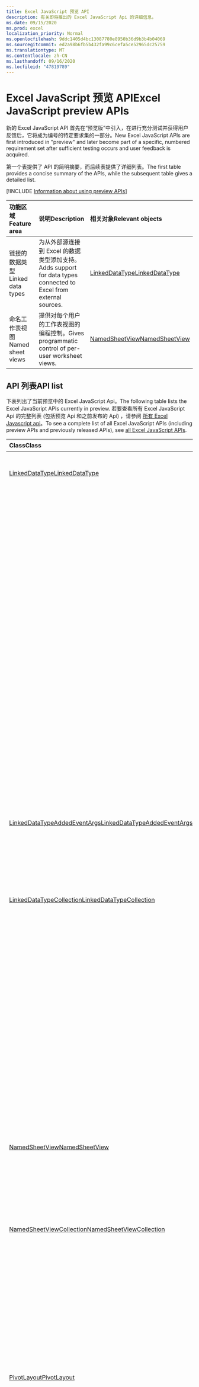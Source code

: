 ```yaml
---
title: Excel JavaScript 预览 API
description: 有关即将推出的 Excel JavaScript Api 的详细信息。
ms.date: 09/15/2020
ms.prod: excel
localization_priority: Normal
ms.openlocfilehash: 9ddc1405d4bc13087780e8950b36d9b3b4b04069
ms.sourcegitcommit: ed2a98b6fb5b432fa99c6cefa5ce52965dc25759
ms.translationtype: MT
ms.contentlocale: zh-CN
ms.lasthandoff: 09/16/2020
ms.locfileid: "47819789"
---
```

# <a name="excel-javascript-preview-apis"></a><span data-ttu-id="119ff-103">Excel JavaScript 预览 API</span><span class="sxs-lookup"><span data-stu-id="119ff-103">Excel JavaScript preview APIs</span></span>

<span data-ttu-id="119ff-104">新的 Excel JavaScript API 首先在“预览版”中引入，在进行充分测试并获得用户反馈后，它将成为编号的特定要求集的一部分。</span><span class="sxs-lookup"><span data-stu-id="119ff-104">New Excel JavaScript APIs are first introduced in "preview" and later become part of a specific, numbered requirement set after sufficient testing occurs and user feedback is acquired.</span></span>

<span data-ttu-id="119ff-105">第一个表提供了 API 的简明摘要，而后续表提供了详细列表。</span><span class="sxs-lookup"><span data-stu-id="119ff-105">The first table provides a concise summary of the APIs, while the subsequent table gives a detailed list.</span></span>

[!INCLUDE [Information about using preview APIs](../../includes/using-preview-apis-host.md)]

| <span data-ttu-id="119ff-106">功能区域</span><span class="sxs-lookup"><span data-stu-id="119ff-106">Feature area</span></span> | <span data-ttu-id="119ff-107">说明</span><span class="sxs-lookup"><span data-stu-id="119ff-107">Description</span></span> | <span data-ttu-id="119ff-108">相关对象</span><span class="sxs-lookup"><span data-stu-id="119ff-108">Relevant objects</span></span> |
|:--- |:--- |:--- |
| <span data-ttu-id="119ff-109">链接的数据类型</span><span class="sxs-lookup"><span data-stu-id="119ff-109">Linked data types</span></span> | <span data-ttu-id="119ff-110">为从外部源连接到 Excel 的数据类型添加支持。</span><span class="sxs-lookup"><span data-stu-id="119ff-110">Adds support for data types connected to Excel from external sources.</span></span> | [<span data-ttu-id="119ff-111">LinkedDataType</span><span class="sxs-lookup"><span data-stu-id="119ff-111">LinkedDataType</span></span>](/javascript/api/excel/excel.linkeddatatype)|
| <span data-ttu-id="119ff-112">命名工作表视图</span><span class="sxs-lookup"><span data-stu-id="119ff-112">Named sheet views</span></span> | <span data-ttu-id="119ff-113">提供对每个用户的工作表视图的编程控制。</span><span class="sxs-lookup"><span data-stu-id="119ff-113">Gives programmatic control of per-user worksheet views.</span></span> | [<span data-ttu-id="119ff-114">NamedSheetView</span><span class="sxs-lookup"><span data-stu-id="119ff-114">NamedSheetView</span></span>](/javascript/api/excel/excel.namedsheetview) |

## <a name="api-list"></a><span data-ttu-id="119ff-115">API 列表</span><span class="sxs-lookup"><span data-stu-id="119ff-115">API list</span></span>

<span data-ttu-id="119ff-116">下表列出了当前预览中的 Excel JavaScript Api。</span><span class="sxs-lookup"><span data-stu-id="119ff-116">The following table lists the Excel JavaScript APIs currently in preview.</span></span> <span data-ttu-id="119ff-117">若要查看所有 Excel JavaScript Api 的完整列表 (包括预览 Api 和之前发布的 Api) ，请参阅 [所有 Excel Javascript api](/javascript/api/excel?view=excel-js-preview&preserve-view=true)。</span><span class="sxs-lookup"><span data-stu-id="119ff-117">To see a complete list of all Excel JavaScript APIs (including preview APIs and previously released APIs), see [all Excel JavaScript APIs](/javascript/api/excel?view=excel-js-preview&preserve-view=true).</span></span>

| <span data-ttu-id="119ff-118">Class</span><span class="sxs-lookup"><span data-stu-id="119ff-118">Class</span></span> | <span data-ttu-id="119ff-119">域</span><span class="sxs-lookup"><span data-stu-id="119ff-119">Fields</span></span> | <span data-ttu-id="119ff-120">说明</span><span class="sxs-lookup"><span data-stu-id="119ff-120">Description</span></span> |
|:---|:---|:---|
|[<span data-ttu-id="119ff-121">LinkedDataType</span><span class="sxs-lookup"><span data-stu-id="119ff-121">LinkedDataType</span></span>](/javascript/api/excel/excel.linkeddatatype)|[<span data-ttu-id="119ff-122">dataProvider</span><span class="sxs-lookup"><span data-stu-id="119ff-122">dataProvider</span></span>](/javascript/api/excel/excel.linkeddatatype#dataprovider)|<span data-ttu-id="119ff-123">链接数据类型的数据提供程序的名称。</span><span class="sxs-lookup"><span data-stu-id="119ff-123">The name of the data provider for the linked data type.</span></span> <span data-ttu-id="119ff-124">当从服务中检索信息时，这可能会发生变化。</span><span class="sxs-lookup"><span data-stu-id="119ff-124">This may change when information is retrieved from the service.</span></span>|
||[<span data-ttu-id="119ff-125">lastRefreshed</span><span class="sxs-lookup"><span data-stu-id="119ff-125">lastRefreshed</span></span>](/javascript/api/excel/excel.linkeddatatype#lastrefreshed)|<span data-ttu-id="119ff-126">上次刷新链接数据类型时，自工作簿打开时的本地时区日期和时间。</span><span class="sxs-lookup"><span data-stu-id="119ff-126">The local time-zone date and time since the workbook was opened when the linked data type was last refreshed.</span></span>|
||[<span data-ttu-id="119ff-127">name</span><span class="sxs-lookup"><span data-stu-id="119ff-127">name</span></span>](/javascript/api/excel/excel.linkeddatatype#name)|<span data-ttu-id="119ff-128">链接的数据类型的名称。</span><span class="sxs-lookup"><span data-stu-id="119ff-128">The name of the linked data type.</span></span> <span data-ttu-id="119ff-129">当从服务中检索信息时，这可能会发生变化。</span><span class="sxs-lookup"><span data-stu-id="119ff-129">This may change when information is retrieved from the service.</span></span>|
||[<span data-ttu-id="119ff-130">periodicRefreshInterval</span><span class="sxs-lookup"><span data-stu-id="119ff-130">periodicRefreshInterval</span></span>](/javascript/api/excel/excel.linkeddatatype#periodicrefreshinterval)|<span data-ttu-id="119ff-131">如果 `refreshMode` 设置为 "定期"，则刷新链接的数据类型的频率（以秒为单位）。</span><span class="sxs-lookup"><span data-stu-id="119ff-131">The frequency, in seconds, at which the linked data type is refreshed if `refreshMode` is set to "Periodic".</span></span>|
||[<span data-ttu-id="119ff-132">Microsoft.sharepoint.linq.refreshmode</span><span class="sxs-lookup"><span data-stu-id="119ff-132">refreshMode</span></span>](/javascript/api/excel/excel.linkeddatatype#refreshmode)|<span data-ttu-id="119ff-133">检索链接数据类型的数据所依据的机制。</span><span class="sxs-lookup"><span data-stu-id="119ff-133">The mechanism by which the data for the linked data type is retrieved.</span></span>|
||[<span data-ttu-id="119ff-134">serviceId</span><span class="sxs-lookup"><span data-stu-id="119ff-134">serviceId</span></span>](/javascript/api/excel/excel.linkeddatatype#serviceid)|<span data-ttu-id="119ff-135">链接的数据类型的唯一 id。</span><span class="sxs-lookup"><span data-stu-id="119ff-135">The unique id of the linked data type.</span></span>|
||[<span data-ttu-id="119ff-136">supportedRefreshModes</span><span class="sxs-lookup"><span data-stu-id="119ff-136">supportedRefreshModes</span></span>](/javascript/api/excel/excel.linkeddatatype#supportedrefreshmodes)|<span data-ttu-id="119ff-137">返回一个数组，其中包含已链接的数据类型支持的所有刷新模式。</span><span class="sxs-lookup"><span data-stu-id="119ff-137">Returns an array with all the refresh modes supported by the linked data type.</span></span> <span data-ttu-id="119ff-138">当从服务中检索信息时，数组的内容可能会发生变化。</span><span class="sxs-lookup"><span data-stu-id="119ff-138">The contents of the array may change when information is retrieved from the service.</span></span>|
||[<span data-ttu-id="119ff-139">requestRefresh ( # B1 </span><span class="sxs-lookup"><span data-stu-id="119ff-139">requestRefresh()</span></span>](/javascript/api/excel/excel.linkeddatatype#requestrefresh--)|<span data-ttu-id="119ff-140">发出刷新链接数据类型的请求。</span><span class="sxs-lookup"><span data-stu-id="119ff-140">Makes a request to refresh the linked data type.</span></span> <span data-ttu-id="119ff-141">如果服务正忙或暂时无法访问，则不会满足该请求。</span><span class="sxs-lookup"><span data-stu-id="119ff-141">If the service is busy or otherwise temporarily inaccessible, the request will not be fulfilled.</span></span>|
||[<span data-ttu-id="119ff-142">requestSetRefreshMode (Microsoft.sharepoint.linq.refreshmode： LinkedDataTypeRefreshMode) </span><span class="sxs-lookup"><span data-stu-id="119ff-142">requestSetRefreshMode(refreshMode: Excel.LinkedDataTypeRefreshMode)</span></span>](/javascript/api/excel/excel.linkeddatatype#requestsetrefreshmode-refreshmode-)|<span data-ttu-id="119ff-143">发出请求，以更改此链接数据类型的刷新模式。</span><span class="sxs-lookup"><span data-stu-id="119ff-143">Makes a request to change the refresh mode for this linked data type.</span></span>|
|[<span data-ttu-id="119ff-144">LinkedDataTypeAddedEventArgs</span><span class="sxs-lookup"><span data-stu-id="119ff-144">LinkedDataTypeAddedEventArgs</span></span>](/javascript/api/excel/excel.linkeddatatypeaddedeventargs)|[<span data-ttu-id="119ff-145">serviceId</span><span class="sxs-lookup"><span data-stu-id="119ff-145">serviceId</span></span>](/javascript/api/excel/excel.linkeddatatypeaddedeventargs#serviceid)|<span data-ttu-id="119ff-146">新的链接数据类型的唯一 id。</span><span class="sxs-lookup"><span data-stu-id="119ff-146">The unique id of the new linked data type.</span></span>|
||[<span data-ttu-id="119ff-147">source</span><span class="sxs-lookup"><span data-stu-id="119ff-147">source</span></span>](/javascript/api/excel/excel.linkeddatatypeaddedeventargs#source)|<span data-ttu-id="119ff-148">获取事件源。</span><span class="sxs-lookup"><span data-stu-id="119ff-148">Gets the source of the event.</span></span> <span data-ttu-id="119ff-149">有关详细信息，请参阅 Excel.EventSource。</span><span class="sxs-lookup"><span data-stu-id="119ff-149">See Excel.EventSource for details.</span></span>|
||[<span data-ttu-id="119ff-150">type</span><span class="sxs-lookup"><span data-stu-id="119ff-150">type</span></span>](/javascript/api/excel/excel.linkeddatatypeaddedeventargs#type)|<span data-ttu-id="119ff-151">获取事件的类型。</span><span class="sxs-lookup"><span data-stu-id="119ff-151">Gets the type of the event.</span></span> <span data-ttu-id="119ff-152">有关详细信息，请参阅 Excel.EventType。</span><span class="sxs-lookup"><span data-stu-id="119ff-152">See Excel.EventType for details.</span></span>|
|[<span data-ttu-id="119ff-153">LinkedDataTypeCollection</span><span class="sxs-lookup"><span data-stu-id="119ff-153">LinkedDataTypeCollection</span></span>](/javascript/api/excel/excel.linkeddatatypecollection)|[<span data-ttu-id="119ff-154">getCount()</span><span class="sxs-lookup"><span data-stu-id="119ff-154">getCount()</span></span>](/javascript/api/excel/excel.linkeddatatypecollection#getcount--)|<span data-ttu-id="119ff-155">获取集合中链接的数据类型的数目。</span><span class="sxs-lookup"><span data-stu-id="119ff-155">Gets the number of linked data types in the collection.</span></span>|
||[<span data-ttu-id="119ff-156">getItem (项： number) </span><span class="sxs-lookup"><span data-stu-id="119ff-156">getItem(key: number)</span></span>](/javascript/api/excel/excel.linkeddatatypecollection#getitem-key-)|<span data-ttu-id="119ff-157">按服务 id 获取链接的数据类型。</span><span class="sxs-lookup"><span data-stu-id="119ff-157">Gets a linked data type by service id.</span></span>|
||[<span data-ttu-id="119ff-158">getItemAt(index: number)</span><span class="sxs-lookup"><span data-stu-id="119ff-158">getItemAt(index: number)</span></span>](/javascript/api/excel/excel.linkeddatatypecollection#getitemat-index-)|<span data-ttu-id="119ff-159">按其在集合中的索引获取链接的数据类型。</span><span class="sxs-lookup"><span data-stu-id="119ff-159">Gets a linked data type by its index in the collection.</span></span>|
||[<span data-ttu-id="119ff-160">getItemOrNullObject (项： number) </span><span class="sxs-lookup"><span data-stu-id="119ff-160">getItemOrNullObject(key: number)</span></span>](/javascript/api/excel/excel.linkeddatatypecollection#getitemornullobject-key-)|<span data-ttu-id="119ff-161">按 ID 获取链接的数据类型。</span><span class="sxs-lookup"><span data-stu-id="119ff-161">Gets a linked data type by ID.</span></span> <span data-ttu-id="119ff-162">如果链接的数据类型不存在，则为其 `isNullObject` 属性设置为的对象 `true` 。</span><span class="sxs-lookup"><span data-stu-id="119ff-162">If the linked data type does not exist, an object with its `isNullObject` property set to `true`.</span></span> <span data-ttu-id="119ff-163">有关详细信息，请参阅 {@link https://docs.microsoft.com/office/dev/add-ins/develop/application-specific-api-model#ornullobject-methods-and-properties</span><span class="sxs-lookup"><span data-stu-id="119ff-163">For further information, see {@link https://docs.microsoft.com/office/dev/add-ins/develop/application-specific-api-model#ornullobject-methods-and-properties</span></span> | <span data-ttu-id="119ff-164">\* OrNullObject 方法和属性}。</span><span class="sxs-lookup"><span data-stu-id="119ff-164">\*OrNullObject methods and properties}.</span></span>|
||[<span data-ttu-id="119ff-165">items</span><span class="sxs-lookup"><span data-stu-id="119ff-165">items</span></span>](/javascript/api/excel/excel.linkeddatatypecollection#items)|<span data-ttu-id="119ff-166">获取此集合中已加载的子项。</span><span class="sxs-lookup"><span data-stu-id="119ff-166">Gets the loaded child items in this collection.</span></span>|
||[<span data-ttu-id="119ff-167">requestRefreshAll ( # B1 </span><span class="sxs-lookup"><span data-stu-id="119ff-167">requestRefreshAll()</span></span>](/javascript/api/excel/excel.linkeddatatypecollection#requestrefreshall--)|<span data-ttu-id="119ff-168">发出请求以刷新集合中的所有链接数据类型。</span><span class="sxs-lookup"><span data-stu-id="119ff-168">Makes a request to refresh all the linked data types in the collection.</span></span>|
|[<span data-ttu-id="119ff-169">NamedSheetView</span><span class="sxs-lookup"><span data-stu-id="119ff-169">NamedSheetView</span></span>](/javascript/api/excel/excel.namedsheetview)|[<span data-ttu-id="119ff-170">activate()</span><span class="sxs-lookup"><span data-stu-id="119ff-170">activate()</span></span>](/javascript/api/excel/excel.namedsheetview#activate--)|<span data-ttu-id="119ff-171">激活此工作表视图。</span><span class="sxs-lookup"><span data-stu-id="119ff-171">Activates this sheet view.</span></span> <span data-ttu-id="119ff-172">这等效于在 Excel UI 中使用 "切换到"。</span><span class="sxs-lookup"><span data-stu-id="119ff-172">This is equivalent to using "Switch To" in the Excel UI.</span></span>|
||[<span data-ttu-id="119ff-173">delete()</span><span class="sxs-lookup"><span data-stu-id="119ff-173">delete()</span></span>](/javascript/api/excel/excel.namedsheetview#delete--)|<span data-ttu-id="119ff-174">将工作表视图从工作表中删除。</span><span class="sxs-lookup"><span data-stu-id="119ff-174">Removes the sheet view from the worksheet.</span></span>|
||[<span data-ttu-id="119ff-175">重复 (名称？： string) </span><span class="sxs-lookup"><span data-stu-id="119ff-175">duplicate(name?: string)</span></span>](/javascript/api/excel/excel.namedsheetview#duplicate-name-)|<span data-ttu-id="119ff-176">创建此工作表视图的副本。</span><span class="sxs-lookup"><span data-stu-id="119ff-176">Creates a copy of this sheet view.</span></span>|
||[<span data-ttu-id="119ff-177">name</span><span class="sxs-lookup"><span data-stu-id="119ff-177">name</span></span>](/javascript/api/excel/excel.namedsheetview#name)|<span data-ttu-id="119ff-178">获取或设置工作表视图的名称。</span><span class="sxs-lookup"><span data-stu-id="119ff-178">Gets or sets the name of the sheet view.</span></span>|
|[<span data-ttu-id="119ff-179">NamedSheetViewCollection</span><span class="sxs-lookup"><span data-stu-id="119ff-179">NamedSheetViewCollection</span></span>](/javascript/api/excel/excel.namedsheetviewcollection)|[<span data-ttu-id="119ff-180">add(name: string)</span><span class="sxs-lookup"><span data-stu-id="119ff-180">add(name: string)</span></span>](/javascript/api/excel/excel.namedsheetviewcollection#add-name-)|<span data-ttu-id="119ff-181">创建具有给定名称的新工作表视图。</span><span class="sxs-lookup"><span data-stu-id="119ff-181">Creates a new sheet view with the given name.</span></span>|
||[<span data-ttu-id="119ff-182">enterTemporary ( # B1 </span><span class="sxs-lookup"><span data-stu-id="119ff-182">enterTemporary()</span></span>](/javascript/api/excel/excel.namedsheetviewcollection#entertemporary--)|<span data-ttu-id="119ff-183">创建并激活一个新的临时表视图。</span><span class="sxs-lookup"><span data-stu-id="119ff-183">Creates and activates a new temporary sheet view.</span></span>|
||[<span data-ttu-id="119ff-184">退出 ( # B1 </span><span class="sxs-lookup"><span data-stu-id="119ff-184">exit()</span></span>](/javascript/api/excel/excel.namedsheetviewcollection#exit--)|<span data-ttu-id="119ff-185">退出当前的活动工作表视图。</span><span class="sxs-lookup"><span data-stu-id="119ff-185">Exits the currently active sheet view.</span></span>|
||[<span data-ttu-id="119ff-186">getActive ( # B1 </span><span class="sxs-lookup"><span data-stu-id="119ff-186">getActive()</span></span>](/javascript/api/excel/excel.namedsheetviewcollection#getactive--)|<span data-ttu-id="119ff-187">获取工作表的当前活动工作表视图。</span><span class="sxs-lookup"><span data-stu-id="119ff-187">Gets the worksheet's currently active sheet view.</span></span>|
||[<span data-ttu-id="119ff-188">getCount()</span><span class="sxs-lookup"><span data-stu-id="119ff-188">getCount()</span></span>](/javascript/api/excel/excel.namedsheetviewcollection#getcount--)|<span data-ttu-id="119ff-189">获取此工作表中的工作表视图数。</span><span class="sxs-lookup"><span data-stu-id="119ff-189">Gets the number of sheet views in this worksheet.</span></span>|
||[<span data-ttu-id="119ff-190">getItem(key: string)</span><span class="sxs-lookup"><span data-stu-id="119ff-190">getItem(key: string)</span></span>](/javascript/api/excel/excel.namedsheetviewcollection#getitem-key-)|<span data-ttu-id="119ff-191">使用其名称获取工作表视图。</span><span class="sxs-lookup"><span data-stu-id="119ff-191">Gets a sheet view using its name.</span></span>|
||[<span data-ttu-id="119ff-192">getItemAt(index: number)</span><span class="sxs-lookup"><span data-stu-id="119ff-192">getItemAt(index: number)</span></span>](/javascript/api/excel/excel.namedsheetviewcollection#getitemat-index-)|<span data-ttu-id="119ff-193">按其在集合中的索引获取工作表视图。</span><span class="sxs-lookup"><span data-stu-id="119ff-193">Gets a sheet view by its index in the collection.</span></span>|
||[<span data-ttu-id="119ff-194">items</span><span class="sxs-lookup"><span data-stu-id="119ff-194">items</span></span>](/javascript/api/excel/excel.namedsheetviewcollection#items)|<span data-ttu-id="119ff-195">获取此集合中已加载的子项。</span><span class="sxs-lookup"><span data-stu-id="119ff-195">Gets the loaded child items in this collection.</span></span>|
|[<span data-ttu-id="119ff-196">PivotLayout</span><span class="sxs-lookup"><span data-stu-id="119ff-196">PivotLayout</span></span>](/javascript/api/excel/excel.pivotlayout)|[<span data-ttu-id="119ff-197">altTextDescription</span><span class="sxs-lookup"><span data-stu-id="119ff-197">altTextDescription</span></span>](/javascript/api/excel/excel.pivotlayout#alttextdescription)|<span data-ttu-id="119ff-198">数据透视表的替换文字说明。</span><span class="sxs-lookup"><span data-stu-id="119ff-198">The alt text description of the PivotTable.</span></span>|
||[<span data-ttu-id="119ff-199">altTextTitle</span><span class="sxs-lookup"><span data-stu-id="119ff-199">altTextTitle</span></span>](/javascript/api/excel/excel.pivotlayout#alttexttitle)|<span data-ttu-id="119ff-200">数据透视表的 alt 文本标题。</span><span class="sxs-lookup"><span data-stu-id="119ff-200">The alt text title of the PivotTable.</span></span>|
||[<span data-ttu-id="119ff-201">displayBlankLineAfterEachItem (显示： boolean) </span><span class="sxs-lookup"><span data-stu-id="119ff-201">displayBlankLineAfterEachItem(display: boolean)</span></span>](/javascript/api/excel/excel.pivotlayout#displayblanklineaftereachitem-display-)|<span data-ttu-id="119ff-202">设置是否在每个项目后显示一个空行。</span><span class="sxs-lookup"><span data-stu-id="119ff-202">Sets whether or not to display a blank line after each item.</span></span> <span data-ttu-id="119ff-203">这是在数据透视表的全局级别上设置的，并应用于各个透视字段。</span><span class="sxs-lookup"><span data-stu-id="119ff-203">This is set at the global level for the PivotTable and applied to individual PivotFields.</span></span>|
||[<span data-ttu-id="119ff-204">emptyCellText</span><span class="sxs-lookup"><span data-stu-id="119ff-204">emptyCellText</span></span>](/javascript/api/excel/excel.pivotlayout#emptycelltext)|<span data-ttu-id="119ff-205">自动填充到数据透视表中的任何空单元格的文本（如果有） `fillEmptyCells == true` 。</span><span class="sxs-lookup"><span data-stu-id="119ff-205">The text that is automatically filled into any empty cell in the PivotTable if `fillEmptyCells == true`.</span></span>|
||[<span data-ttu-id="119ff-206">fillEmptyCells</span><span class="sxs-lookup"><span data-stu-id="119ff-206">fillEmptyCells</span></span>](/javascript/api/excel/excel.pivotlayout#fillemptycells)|<span data-ttu-id="119ff-207">指定是否应使用数据透视表中的空单元格填充 `emptyCellText` 。</span><span class="sxs-lookup"><span data-stu-id="119ff-207">Specifies whether empty cells in the PivotTable should be populated with the `emptyCellText`.</span></span> <span data-ttu-id="119ff-208">默认值为 False。</span><span class="sxs-lookup"><span data-stu-id="119ff-208">False by default.</span></span>|
||[<span data-ttu-id="119ff-209">getCell(dataHierarchy: DataPivotHierarchy \| string, rowItems: Array<PivotItem \| string>, columnItems: Array<PivotItem \| string>)</span><span class="sxs-lookup"><span data-stu-id="119ff-209">getCell(dataHierarchy: DataPivotHierarchy \| string, rowItems: Array<PivotItem \| string>, columnItems: Array<PivotItem \| string>)</span></span>](/javascript/api/excel/excel.pivotlayout#getcell-datahierarchy--rowitems--columnitems-)|<span data-ttu-id="119ff-210">根据数据层次结构以及各自层次结构的行和列项，获取数据透视表中的唯一单元格。</span><span class="sxs-lookup"><span data-stu-id="119ff-210">Gets a unique cell in the PivotTable based on a data hierarchy and the row and column items of their respective hierarchies.</span></span> <span data-ttu-id="119ff-211">返回的单元格是给定行和列的交集，其中包含来自给定层次结构的数据。</span><span class="sxs-lookup"><span data-stu-id="119ff-211">The returned cell is the intersection of the given row and column that contains the data from the given hierarchy.</span></span> <span data-ttu-id="119ff-212">此方法与在特定单元格上调用 getPivotItems 和 getDataHierarchy 相反。</span><span class="sxs-lookup"><span data-stu-id="119ff-212">This method is the inverse of calling getPivotItems and getDataHierarchy on a particular cell.</span></span>|
||[<span data-ttu-id="119ff-213">repeatAllItemLabels (repeatLabels： boolean) </span><span class="sxs-lookup"><span data-stu-id="119ff-213">repeatAllItemLabels(repeatLabels: boolean)</span></span>](/javascript/api/excel/excel.pivotlayout#repeatallitemlabels-repeatlabels-)|<span data-ttu-id="119ff-214">在数据透视表中的所有字段之间设置 "重复所有项目标签" 设置。</span><span class="sxs-lookup"><span data-stu-id="119ff-214">Sets the "repeat all item labels" setting across all fields in the PivotTable.</span></span>|
||[<span data-ttu-id="119ff-215">setStyle (样式： string \| PivotTableStyle \| BuiltInPivotTableStyle) </span><span class="sxs-lookup"><span data-stu-id="119ff-215">setStyle(style: string \| PivotTableStyle \| BuiltInPivotTableStyle)</span></span>](/javascript/api/excel/excel.pivotlayout#setstyle-style-)|<span data-ttu-id="119ff-216">设置应用于数据透视表的样式。</span><span class="sxs-lookup"><span data-stu-id="119ff-216">Sets the style applied to the PivotTable.</span></span>|
||[<span data-ttu-id="119ff-217">showFieldHeaders</span><span class="sxs-lookup"><span data-stu-id="119ff-217">showFieldHeaders</span></span>](/javascript/api/excel/excel.pivotlayout#showfieldheaders)|<span data-ttu-id="119ff-218">指定数据透视表是否显示字段标题 (字段标题和筛选下拉) 。</span><span class="sxs-lookup"><span data-stu-id="119ff-218">Specifies whether the PivotTable displays field headers (field captions and filter drop-downs).</span></span>|
|[<span data-ttu-id="119ff-219">PivotTable</span><span class="sxs-lookup"><span data-stu-id="119ff-219">PivotTable</span></span>](/javascript/api/excel/excel.pivottable)|[<span data-ttu-id="119ff-220">refreshOnOpen</span><span class="sxs-lookup"><span data-stu-id="119ff-220">refreshOnOpen</span></span>](/javascript/api/excel/excel.pivottable#refreshonopen)|<span data-ttu-id="119ff-221">指定在工作簿打开时是否刷新数据透视表。</span><span class="sxs-lookup"><span data-stu-id="119ff-221">Specifies whether the PivotTable refreshes when the workbook opens.</span></span> <span data-ttu-id="119ff-222">与 UI 中的 "加载时刷新" 设置相对应。</span><span class="sxs-lookup"><span data-stu-id="119ff-222">Corresponds to "Refresh on load" setting in the UI.</span></span>|
|[<span data-ttu-id="119ff-223">区域</span><span class="sxs-lookup"><span data-stu-id="119ff-223">Range</span></span>](/javascript/api/excel/excel.range)|[<span data-ttu-id="119ff-224">getMergedAreas ( # B1 </span><span class="sxs-lookup"><span data-stu-id="119ff-224">getMergedAreas()</span></span>](/javascript/api/excel/excel.range#getmergedareas--)|<span data-ttu-id="119ff-225">返回一个 `RangeAreas` 对象，表示此范围中的合并区域。</span><span class="sxs-lookup"><span data-stu-id="119ff-225">Returns a `RangeAreas` object that represents the merged areas in this range.</span></span> <span data-ttu-id="119ff-226">请注意，如果此范围中的合并区域计数超过512，API 将无法返回结果。</span><span class="sxs-lookup"><span data-stu-id="119ff-226">Note that if the merged areas count in this range is more than 512, the API will fail to return the result.</span></span>|
||[<span data-ttu-id="119ff-227">getPrecedents ( # B1 </span><span class="sxs-lookup"><span data-stu-id="119ff-227">getPrecedents()</span></span>](/javascript/api/excel/excel.range#getprecedents--)|<span data-ttu-id="119ff-228">返回一个 `WorkbookRangeAreas` 对象，表示包含同一工作表或多个工作表中的单元格的所有引用单元格的区域。</span><span class="sxs-lookup"><span data-stu-id="119ff-228">Returns a `WorkbookRangeAreas` object that represents the range containing all the precedents of a cell in same worksheet or in multiple worksheets.</span></span>|
|[<span data-ttu-id="119ff-229">RefreshModeChangedEventArgs</span><span class="sxs-lookup"><span data-stu-id="119ff-229">RefreshModeChangedEventArgs</span></span>](/javascript/api/excel/excel.refreshmodechangedeventargs)|[<span data-ttu-id="119ff-230">Microsoft.sharepoint.linq.refreshmode</span><span class="sxs-lookup"><span data-stu-id="119ff-230">refreshMode</span></span>](/javascript/api/excel/excel.refreshmodechangedeventargs#refreshmode)|<span data-ttu-id="119ff-231">链接的数据类型刷新模式。</span><span class="sxs-lookup"><span data-stu-id="119ff-231">The linked data type refresh mode.</span></span>|
||[<span data-ttu-id="119ff-232">serviceId</span><span class="sxs-lookup"><span data-stu-id="119ff-232">serviceId</span></span>](/javascript/api/excel/excel.refreshmodechangedeventargs#serviceid)|<span data-ttu-id="119ff-233">已更改其刷新模式的对象的唯一 id。</span><span class="sxs-lookup"><span data-stu-id="119ff-233">The unique id of the object whose refresh mode was changed.</span></span>|
||[<span data-ttu-id="119ff-234">source</span><span class="sxs-lookup"><span data-stu-id="119ff-234">source</span></span>](/javascript/api/excel/excel.refreshmodechangedeventargs#source)|<span data-ttu-id="119ff-235">获取事件源。</span><span class="sxs-lookup"><span data-stu-id="119ff-235">Gets the source of the event.</span></span> <span data-ttu-id="119ff-236">有关详细信息，请参阅 Excel.EventSource。</span><span class="sxs-lookup"><span data-stu-id="119ff-236">See Excel.EventSource for details.</span></span>|
||[<span data-ttu-id="119ff-237">type</span><span class="sxs-lookup"><span data-stu-id="119ff-237">type</span></span>](/javascript/api/excel/excel.refreshmodechangedeventargs#type)|<span data-ttu-id="119ff-238">获取事件的类型。</span><span class="sxs-lookup"><span data-stu-id="119ff-238">Gets the type of the event.</span></span> <span data-ttu-id="119ff-239">有关详细信息，请参阅 Excel.EventType。</span><span class="sxs-lookup"><span data-stu-id="119ff-239">See Excel.EventType for details.</span></span>|
|[<span data-ttu-id="119ff-240">RefreshRequestCompletedEventArgs</span><span class="sxs-lookup"><span data-stu-id="119ff-240">RefreshRequestCompletedEventArgs</span></span>](/javascript/api/excel/excel.refreshrequestcompletedeventargs)|[<span data-ttu-id="119ff-241">焕然一新</span><span class="sxs-lookup"><span data-stu-id="119ff-241">refreshed</span></span>](/javascript/api/excel/excel.refreshrequestcompletedeventargs#refreshed)|<span data-ttu-id="119ff-242">指示刷新请求是否成功。</span><span class="sxs-lookup"><span data-stu-id="119ff-242">Indicates if the request to refresh was successful.</span></span>|
||[<span data-ttu-id="119ff-243">serviceId</span><span class="sxs-lookup"><span data-stu-id="119ff-243">serviceId</span></span>](/javascript/api/excel/excel.refreshrequestcompletedeventargs#serviceid)|<span data-ttu-id="119ff-244">已完成其刷新请求的对象的唯一 id。</span><span class="sxs-lookup"><span data-stu-id="119ff-244">The unique id of the object whose refresh request was completed.</span></span>|
||[<span data-ttu-id="119ff-245">source</span><span class="sxs-lookup"><span data-stu-id="119ff-245">source</span></span>](/javascript/api/excel/excel.refreshrequestcompletedeventargs#source)|<span data-ttu-id="119ff-246">获取事件源。</span><span class="sxs-lookup"><span data-stu-id="119ff-246">Gets the source of the event.</span></span> <span data-ttu-id="119ff-247">有关详细信息，请参阅 Excel.EventSource。</span><span class="sxs-lookup"><span data-stu-id="119ff-247">See Excel.EventSource for details.</span></span>|
||[<span data-ttu-id="119ff-248">type</span><span class="sxs-lookup"><span data-stu-id="119ff-248">type</span></span>](/javascript/api/excel/excel.refreshrequestcompletedeventargs#type)|<span data-ttu-id="119ff-249">获取事件的类型。</span><span class="sxs-lookup"><span data-stu-id="119ff-249">Gets the type of the event.</span></span> <span data-ttu-id="119ff-250">有关详细信息，请参阅 Excel.EventType。</span><span class="sxs-lookup"><span data-stu-id="119ff-250">See Excel.EventType for details.</span></span>|
||[<span data-ttu-id="119ff-251">发出</span><span class="sxs-lookup"><span data-stu-id="119ff-251">warnings</span></span>](/javascript/api/excel/excel.refreshrequestcompletedeventargs#warnings)|<span data-ttu-id="119ff-252">包含从刷新请求生成的任何警告的数组。</span><span class="sxs-lookup"><span data-stu-id="119ff-252">An array that contains any warnings generated from the refresh request.</span></span>|
|[<span data-ttu-id="119ff-253">ShapeCollection</span><span class="sxs-lookup"><span data-stu-id="119ff-253">ShapeCollection</span></span>](/javascript/api/excel/excel.shapecollection)|[<span data-ttu-id="119ff-254">addSvg(xml: string)</span><span class="sxs-lookup"><span data-stu-id="119ff-254">addSvg(xml: string)</span></span>](/javascript/api/excel/excel.shapecollection#addsvg-xml-)|<span data-ttu-id="119ff-255">从 XML 字符串创建可缩放的矢量图形 (SVG) 并将其添加到工作表。</span><span class="sxs-lookup"><span data-stu-id="119ff-255">Creates a scalable vector graphic (SVG) from an XML string and adds it to the worksheet.</span></span> <span data-ttu-id="119ff-256">返回表示新图片的 Shape 对象。</span><span class="sxs-lookup"><span data-stu-id="119ff-256">Returns a Shape object that represents the new image.</span></span>|
|[<span data-ttu-id="119ff-257">Slicer</span><span class="sxs-lookup"><span data-stu-id="119ff-257">Slicer</span></span>](/javascript/api/excel/excel.slicer)|[<span data-ttu-id="119ff-258">nameInFormula</span><span class="sxs-lookup"><span data-stu-id="119ff-258">nameInFormula</span></span>](/javascript/api/excel/excel.slicer#nameinformula)|<span data-ttu-id="119ff-259">表示公式中使用切片器名称。</span><span class="sxs-lookup"><span data-stu-id="119ff-259">Represents the slicer name used in the formula.</span></span>|
||[<span data-ttu-id="119ff-260">setStyle (样式： string \| SlicerStyle \| BuiltInSlicerStyle) </span><span class="sxs-lookup"><span data-stu-id="119ff-260">setStyle(style: string \| SlicerStyle \| BuiltInSlicerStyle)</span></span>](/javascript/api/excel/excel.slicer#setstyle-style-)|<span data-ttu-id="119ff-261">设置应用于切片器的样式。</span><span class="sxs-lookup"><span data-stu-id="119ff-261">Sets the style applied to the slicer.</span></span>|
|[<span data-ttu-id="119ff-262">Table</span><span class="sxs-lookup"><span data-stu-id="119ff-262">Table</span></span>](/javascript/api/excel/excel.table)|[<span data-ttu-id="119ff-263">clearStyle()</span><span class="sxs-lookup"><span data-stu-id="119ff-263">clearStyle()</span></span>](/javascript/api/excel/excel.table#clearstyle--)|<span data-ttu-id="119ff-264">将表格更改为使用默认表格样式。</span><span class="sxs-lookup"><span data-stu-id="119ff-264">Changes the table to use the default table style.</span></span>|
||[<span data-ttu-id="119ff-265">onFiltered</span><span class="sxs-lookup"><span data-stu-id="119ff-265">onFiltered</span></span>](/javascript/api/excel/excel.table#onfiltered)|<span data-ttu-id="119ff-266">在特定表格上应用筛选器时发生。</span><span class="sxs-lookup"><span data-stu-id="119ff-266">Occurs when filter is applied on a specific table.</span></span>|
||[<span data-ttu-id="119ff-267">tableStyle</span><span class="sxs-lookup"><span data-stu-id="119ff-267">tableStyle</span></span>](/javascript/api/excel/excel.table#tablestyle)|<span data-ttu-id="119ff-268">应用于表的样式。</span><span class="sxs-lookup"><span data-stu-id="119ff-268">The style applied to the Table.</span></span>|
||[<span data-ttu-id="119ff-269">setStyle (样式： string \| TableStyle \| BuiltInTableStyle) </span><span class="sxs-lookup"><span data-stu-id="119ff-269">setStyle(style: string \| TableStyle \| BuiltInTableStyle)</span></span>](/javascript/api/excel/excel.table#setstyle-style-)|<span data-ttu-id="119ff-270">设置应用于表的样式。</span><span class="sxs-lookup"><span data-stu-id="119ff-270">Sets the style applied to the table.</span></span>|
|[<span data-ttu-id="119ff-271">TableCollection</span><span class="sxs-lookup"><span data-stu-id="119ff-271">TableCollection</span></span>](/javascript/api/excel/excel.tablecollection)|[<span data-ttu-id="119ff-272">onFiltered</span><span class="sxs-lookup"><span data-stu-id="119ff-272">onFiltered</span></span>](/javascript/api/excel/excel.tablecollection#onfiltered)|<span data-ttu-id="119ff-273">在工作簿或工作表中的任何表格上应用筛选器时发生。</span><span class="sxs-lookup"><span data-stu-id="119ff-273">Occurs when filter is applied on any table in a workbook, or a worksheet.</span></span>|
|[<span data-ttu-id="119ff-274">TableFilteredEventArgs</span><span class="sxs-lookup"><span data-stu-id="119ff-274">TableFilteredEventArgs</span></span>](/javascript/api/excel/excel.tablefilteredeventargs)|[<span data-ttu-id="119ff-275">tableId</span><span class="sxs-lookup"><span data-stu-id="119ff-275">tableId</span></span>](/javascript/api/excel/excel.tablefilteredeventargs#tableid)|<span data-ttu-id="119ff-276">获取应用了筛选器的表的 id。</span><span class="sxs-lookup"><span data-stu-id="119ff-276">Gets the id of the table in which the filter is applied.</span></span>|
||[<span data-ttu-id="119ff-277">type</span><span class="sxs-lookup"><span data-stu-id="119ff-277">type</span></span>](/javascript/api/excel/excel.tablefilteredeventargs#type)|<span data-ttu-id="119ff-278">获取事件的类型。</span><span class="sxs-lookup"><span data-stu-id="119ff-278">Gets the type of the event.</span></span> <span data-ttu-id="119ff-279">有关详细信息，请参阅 Excel.EventType。</span><span class="sxs-lookup"><span data-stu-id="119ff-279">See Excel.EventType for details.</span></span>|
||[<span data-ttu-id="119ff-280">worksheetId</span><span class="sxs-lookup"><span data-stu-id="119ff-280">worksheetId</span></span>](/javascript/api/excel/excel.tablefilteredeventargs#worksheetid)|<span data-ttu-id="119ff-281">获取包含表的工作表的 id。</span><span class="sxs-lookup"><span data-stu-id="119ff-281">Gets the id of the worksheet which contains the table.</span></span>|
|[<span data-ttu-id="119ff-282">Workbook</span><span class="sxs-lookup"><span data-stu-id="119ff-282">Workbook</span></span>](/javascript/api/excel/excel.workbook)|[<span data-ttu-id="119ff-283">linkedDataTypes</span><span class="sxs-lookup"><span data-stu-id="119ff-283">linkedDataTypes</span></span>](/javascript/api/excel/excel.workbook#linkeddatatypes)|<span data-ttu-id="119ff-284">返回属于工作簿的链接数据类型的集合。</span><span class="sxs-lookup"><span data-stu-id="119ff-284">Returns a collection of linked data types that are part of the workbook.</span></span>|
||[<span data-ttu-id="119ff-285">showPivotFieldList</span><span class="sxs-lookup"><span data-stu-id="119ff-285">showPivotFieldList</span></span>](/javascript/api/excel/excel.workbook#showpivotfieldlist)|<span data-ttu-id="119ff-286">指定是否在工作簿级别显示数据透视表的 "字段列表" 窗格。</span><span class="sxs-lookup"><span data-stu-id="119ff-286">Specifies whether the PivotTable's field list pane is shown at the workbook level.</span></span>|
||[<span data-ttu-id="119ff-287">use1904DateSystem</span><span class="sxs-lookup"><span data-stu-id="119ff-287">use1904DateSystem</span></span>](/javascript/api/excel/excel.workbook#use1904datesystem)|<span data-ttu-id="119ff-288">如果工作簿使用 1904 日期系统，则为 True。</span><span class="sxs-lookup"><span data-stu-id="119ff-288">True if the workbook uses the 1904 date system.</span></span>|
|[<span data-ttu-id="119ff-289">Worksheet</span><span class="sxs-lookup"><span data-stu-id="119ff-289">Worksheet</span></span>](/javascript/api/excel/excel.worksheet)|[<span data-ttu-id="119ff-290">namedSheetViews</span><span class="sxs-lookup"><span data-stu-id="119ff-290">namedSheetViews</span></span>](/javascript/api/excel/excel.worksheet#namedsheetviews)|<span data-ttu-id="119ff-291">返回工作表视图的集合，这些视图显示在工作表中。</span><span class="sxs-lookup"><span data-stu-id="119ff-291">Returns a collection of sheet views that are present in the worksheet.</span></span>|
||[<span data-ttu-id="119ff-292">onFiltered</span><span class="sxs-lookup"><span data-stu-id="119ff-292">onFiltered</span></span>](/javascript/api/excel/excel.worksheet#onfiltered)|<span data-ttu-id="119ff-293">在特定工作表上应用筛选器时发生。</span><span class="sxs-lookup"><span data-stu-id="119ff-293">Occurs when filter is applied on a specific worksheet.</span></span>|
|[<span data-ttu-id="119ff-294">WorksheetCollection</span><span class="sxs-lookup"><span data-stu-id="119ff-294">WorksheetCollection</span></span>](/javascript/api/excel/excel.worksheetcollection)|<span data-ttu-id="119ff-295">[addFromBase64(base64File: string, sheetNamesToInsert?: string[], positionType?: Excel.WorksheetPositionType, relativeTo?: Worksheet \| string)](/javascript/api/excel/excel.worksheetcollection#addfrombase64-base64file--sheetnamestoinsert--positiontype--relativeto-)</span><span class="sxs-lookup"><span data-stu-id="119ff-295">[addFromBase64(base64File: string, sheetNamesToInsert?: string[], positionType?: Excel.WorksheetPositionType, relativeTo?: Worksheet \| string)](/javascript/api/excel/excel.worksheetcollection#addfrombase64-base64file--sheetnamestoinsert--positiontype--relativeto-)</span></span>|<span data-ttu-id="119ff-296">将工作簿的指定工作表插入当前工作簿。</span><span class="sxs-lookup"><span data-stu-id="119ff-296">Inserts the specified worksheets of a workbook into the current workbook.</span></span>|
||[<span data-ttu-id="119ff-297">onFiltered</span><span class="sxs-lookup"><span data-stu-id="119ff-297">onFiltered</span></span>](/javascript/api/excel/excel.worksheetcollection#onfiltered)|<span data-ttu-id="119ff-298">在工作簿中应用任何工作表的筛选器时发生。</span><span class="sxs-lookup"><span data-stu-id="119ff-298">Occurs when any worksheet's filter is applied in the workbook.</span></span>|
|[<span data-ttu-id="119ff-299">WorksheetFilteredEventArgs</span><span class="sxs-lookup"><span data-stu-id="119ff-299">WorksheetFilteredEventArgs</span></span>](/javascript/api/excel/excel.worksheetfilteredeventargs)|[<span data-ttu-id="119ff-300">type</span><span class="sxs-lookup"><span data-stu-id="119ff-300">type</span></span>](/javascript/api/excel/excel.worksheetfilteredeventargs#type)|<span data-ttu-id="119ff-301">获取事件的类型。</span><span class="sxs-lookup"><span data-stu-id="119ff-301">Gets the type of the event.</span></span> <span data-ttu-id="119ff-302">有关详细信息，请参阅 Excel.EventType。</span><span class="sxs-lookup"><span data-stu-id="119ff-302">See Excel.EventType for details.</span></span>|
||[<span data-ttu-id="119ff-303">worksheetId</span><span class="sxs-lookup"><span data-stu-id="119ff-303">worksheetId</span></span>](/javascript/api/excel/excel.worksheetfilteredeventargs#worksheetid)|<span data-ttu-id="119ff-304">获取应用了筛选器的工作表的 id。</span><span class="sxs-lookup"><span data-stu-id="119ff-304">Gets the id of the worksheet in which the filter is applied.</span></span>|

## <a name="see-also"></a><span data-ttu-id="119ff-305">另请参阅</span><span class="sxs-lookup"><span data-stu-id="119ff-305">See also</span></span>

- [<span data-ttu-id="119ff-306">Excel JavaScript API 参考文档</span><span class="sxs-lookup"><span data-stu-id="119ff-306">Excel JavaScript API Reference Documentation</span></span>](/javascript/api/excel?view=excel-js-preview&preserve-view=true)
- [<span data-ttu-id="119ff-307">Excel JavaScript API 要求集</span><span class="sxs-lookup"><span data-stu-id="119ff-307">Excel JavaScript API requirement sets</span></span>](excel-api-requirement-sets.md)
